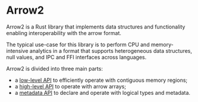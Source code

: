 # Arrow2

Arrow2 is a Rust library that implements data structures and functionality enabling
interoperability with the arrow format.

The typical use-case for this library is to perform CPU and memory-intensive analytics in a format that supports heterogeneous data structures, null values, and IPC and FFI interfaces across languages.

Arrow2 is divided into three main parts: 

* a [low-level API](./low_level.md) to efficiently operate with contiguous memory regions;
* a [high-level API](./high_level.md) to operate with arrow arrays;
* a [metadata API](./metadata.md) to declare and operate with logical types and metadata.
